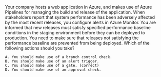  Your company hosts a web application in Azure, and makes use of Azure Pipelines for managing the build and release of the application.
When stakeholders report that system performance has been adversely affected by the most recent releases, you configure alerts in Azure Monitor.
You are informed that new releases must satisfy specified performance baseline conditions in the staging environment before they can be deployed to production.
You need to make sure that releases not satisfying the performance baseline are prevented from being deployed.
Which of the following actions should you take?

    A. You should make use of a branch control check.
    B. You should make use of an alert trigger.
    C. You should make use of a gate. (correct)
    D. You should make use of an approval check.


